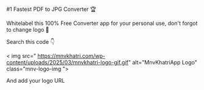 #1 Fastest PDF to JPG Converter 🏆

Whitelabel this 100% Free Converter app for your personal use, don't forgot to change logo 🎉

Search this code 👇

< img src=" https://mnvkhatri.com/wp-content/uploads/2025/03/mnvkhatri-logo-gif.gif" alt="MnvKhatriApp Logo" class="mnv-logo-img ">

And add your logo URL
